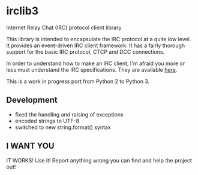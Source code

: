 # irclib3
Internet Relay Chat (IRC) protocol client library

This library is intended to encapsulate the IRC protocol at a quite
low level.  It provides an event-driven IRC client framework.  It has
a fairly thorough support for the basic IRC protocol, CTCP and DCC
connections.

In order to understand how to make an IRC client, I'm afraid you more
or less must understand the IRC specifications.  They are available
[here](http://www.irchelp.org/irchelp/rfc/).

This is a work in progress port from Python 2 to Python 3.

## Development

* fixed the handling and raising of exceptions
* encoded strings to UTF-8
* switched to new string.format() syntax

## I WANT YOU

IT WORKS! Use it! Report anything wrong you can find and help the project out!

